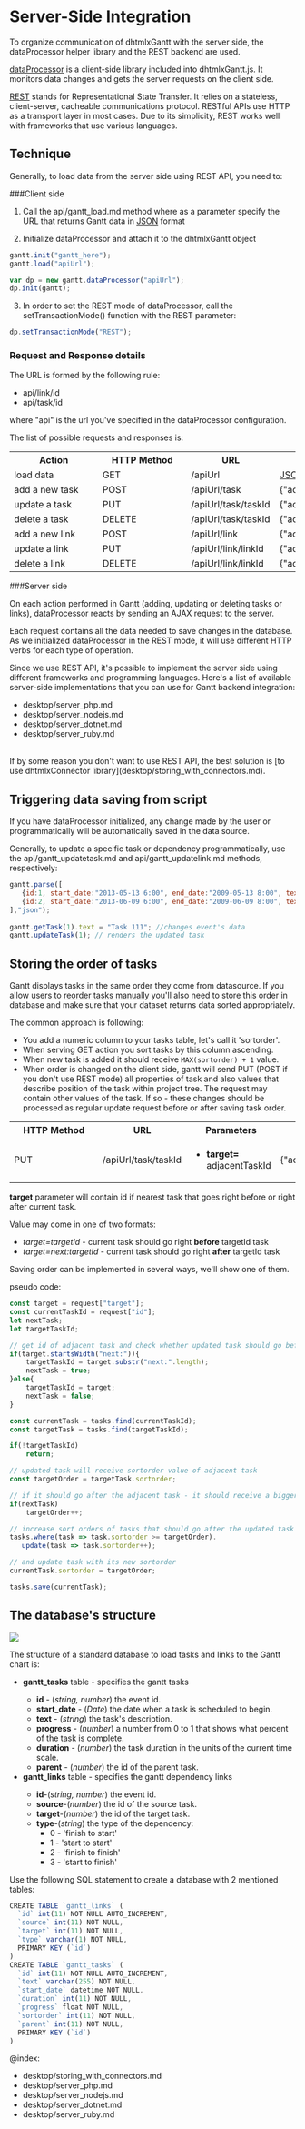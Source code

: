 Server-Side Integration
==============================

<style>
.dp_table td{
	min-width:140px;

}
</style>

To organize communication of dhtmlxGantt with the server side, the dataProcessor helper library and the REST backend are used.

[dataProcessor](http://docs.dhtmlx.com/dataprocessor__index.html) is a client-side library included into dhtmlxGantt.js. It monitors data changes and gets the server requests on the client side.
 
[REST](http://rest.elkstein.org/) stands for Representational State Transfer. It relies on a stateless, client-server, cacheable communications protocol.
RESTful APIs use HTTP as a transport layer in most cases. Due to its simplicity, REST works well with frameworks that use various languages.
 

Technique
----------------------------------------------

Generally, to load data from the server side using REST API, you need to:

###Client side

           
1) Call the api/gantt_load.md method where as a parameter specify the URL that returns Gantt data in [JSON](desktop/supported_data_formats.md#json) format

2) Initialize dataProcessor and attach it to the dhtmlxGantt object</li>
           
~~~js
gantt.init("gantt_here");
gantt.load("apiUrl");

var dp = new gantt.dataProcessor("apiUrl");
dp.init(gantt);
~~~

3) In order to set the REST mode of dataProcessor, call the setTransactionMode() function with the REST parameter:
    		
~~~js
dp.setTransactionMode("REST");
~~~
	
<h3 id="requestresponsedetails">Request and Response details</h3>

The URL is formed by the following rule:

- api/link/id
- api/task/id

where "api" is the url you've specified in the dataProcessor configuration.

The list of possible requests and responses is:

<table class="dp_table">
	<tr>
    	<th><b>Action</b></th><th><b>HTTP Method</b></th><th><b>URL</b></th><th><b>Response</b></th>
    </tr>
	<tr>
    	<td>load data</td>
		<td>GET</td>
        <td>/apiUrl</td>
        <td><a href="desktop/supported_data_formats.md#json">JSON format</a></td>
	</tr>
    <tr>
		<td>add a new task</td>
		<td>POST</td>
        <td>/apiUrl/task</td>
        <td>{"action":"inserted","tid":"taskId"}</td>
    </tr>
	<tr>
    	<td>update a task</td>
		<td>PUT</td>
        <td>/apiUrl/task/taskId</td>
        <td>{"action":"updated"}</td>
	</tr>
	<tr>
    	<td>delete a task</td>
		<td>DELETE</td>
        <td>/apiUrl/task/taskId</td>
        <td>{"action":"deleted"}</td>
	</tr>
	<tr>
    	<td>add a new link</td>
		<td>POST</td>
        <td>/apiUrl/link</td>
        <td>{"action":"inserted","tid":"linkId"}</td>
	</tr>
    <tr>
		<td>update a link</td>
		<td>PUT</td>
        <td>/apiUrl/link/linkId</td>
        <td>{"action":"updated"}</td>
    </tr>
    <tr>
		<td>delete a link</td>
		<td>DELETE</td>
        <td>/apiUrl/link/linkId</td>
        <td>{"action":"deleted"}</td>
	</tr>
</table>

###Server side
           
On each action performed in Gantt (adding, updating or deleting tasks or links),
dataProcessor reacts by sending an AJAX request to the server.

Each request contains all the data needed to save changes in the database.
As we initialized dataProcessor in the REST mode, it will use different HTTP verbs for each type of operation.

Since we use REST API, it's possible to implement the server side using different frameworks and programming languages.
Here's a list of available server-side implementations that you can use for Gantt backend integration:

- desktop/server_php.md
- desktop/server_nodejs.md
- desktop/server_dotnet.md
- desktop/server_ruby.md

<br>
If by some reason you don't want to use REST API, the best solution is [to use dhtmlxConnector library](desktop/storing_with_connectors.md).

Triggering data saving from script
------------------------------------
If you have dataProcessor initialized, any change made by the user or programmatically will be automatically saved in the data source.

Generally, to update a specific task or dependency programmatically, use the api/gantt_updatetask.md and api/gantt_updatelink.md methods, respectively:

~~~js
gantt.parse([
   {id:1, start_date:"2013-05-13 6:00", end_date:"2009-05-13 8:00", text:"Event 1"},
   {id:2, start_date:"2013-06-09 6:00", end_date:"2009-06-09 8:00", text:"Event 2"}
],"json");
 
gantt.getTask(1).text = "Task 111"; //changes event's data
gantt.updateTask(1); // renders the updated task
~~~


Storing the order of tasks
-------------------------------------------------

Gantt displays tasks in the same order they come from datasource. If you allow users to [reorder tasks manually](desktop/reodering_tasks.md#dragndropwithinthewholeganttstructure) 
you'll also need to store this order in database and make sure that your dataset returns data sorted appropriately.

The common approach is following:

- You add a numeric column to your tasks table, let's call it 'sortorder'.
- When serving GET action you sort tasks by this column ascending.
- When new task is added it should receive `MAX(sortorder) + 1` value.
- When order is changed on the client side, gantt will send PUT (POST if you don't use REST mode) all properties of task and also values that describe position of the task within project tree.
The request may contain other values of the task. If so - these changes should be processed as regular update request before or after saving task order.

<table class="dp_table">
	<tr>
		<th><b>HTTP Method</b></th><th><b>URL</b></th><th><b>Parameters</b></th><th><b>Response</b></th>
	</tr>
	<tr>
		<td>PUT</td>
		<td>/apiUrl/task/taskId</td>
		<td>
			<ul>
			<li><b>target=</b> adjacentTaskId</li>
			</ul>
		</td>
		<td>{"action":"updated"}</td>
	</tr>
</table>

<b>target</b> parameter will contain id if nearest task that goes right before or right after current task.

Value may come in one of two formats:

 - *target=targetId*  - current task should go right <b>before</b> targetId task
 - *target=next:targetId* - current task should go right <b>after</b> targetId task

Saving order can be implemented in several ways, we'll show one of them.

pseudo code:
~~~js
const target = request["target"];
const currentTaskId = request["id"];
let nextTask;
let targetTaskId;

// get id of adjacent task and check whether updated task should go before or after it
if(target.startsWidth("next:")){
	targetTaskId = target.substr("next:".length);
	nextTask = true;
}else{
	targetTaskId = target;
	nextTask = false;
}

const currentTask = tasks.find(currentTaskId);
const targetTask = tasks.find(targetTaskId);

if(!targetTaskId)
	return;

// updated task will receive sortorder value of adjacent task
const targetOrder = targetTask.sortorder;

// if it should go after the adjacent task - it should receive a bigger sortorder
if(nextTask)
	targetOrder++;

// increase sort orders of tasks that should go after the updated task
tasks.where(task => task.sortorder >= targetOrder).
   update(task => task.sortorder++);

// and update task with its new sortorder
currentTask.sortorder = targetOrder;

tasks.save(currentTask);

~~~


The database's structure
------------------------------------------
<img src="desktop/tutorial_db_tables.png"/>

The structure of a standard database to load tasks and links to the Gantt chart is:

<ul>
	<li><b>gantt_tasks</b> table - specifies the gantt tasks</li>
    <ul>
    	<li><b>id</b> - (<i>string, number</i>) the event id.</li>
        <li><b>start_date</b> - (<i>Date</i>) the date when a task is scheduled to begin.  </li>
        <li><b>text</b> - (<i>string</i>) the task's description.</li>
        <li><b>progress</b> - (<i>number</i>) a number from 0 to 1 that shows what percent of the task is complete. </li>
        <li><b>duration</b> - (<i>number</i>) the task duration in the units of the current time scale. </li>
        <li><b>parent</b> - (<i>number</i>) the id of the parent task. </li>
    </ul>
	<li><b>gantt_links</b> table - specifies the gantt dependency links</li>
    <ul>
    	<li><b>id</b>-(<i>string, number</i>) the event id.</li>
        <li><b>source</b>-(<i>number</i>) the id of the source task. </li>
        <li><b>target</b>-(<i>number</i>) the id of the target task. </li>
        <li><b>type</b>-(<i>string</i>) the type of the dependency:
        	<ul>
            	<li>0 - 'finish to start'</li>
            	<li>1 - 'start to start'</li> 
            	<li>2 - 'finish to finish'</li>
            	<li>3 - 'start to finish'</li>
            </ul> 
        </li> 
    </ul>
</ul> 

Use the following SQL statement to create a database with 2 mentioned tables:

~~~js
CREATE TABLE `gantt_links` (
  `id` int(11) NOT NULL AUTO_INCREMENT,
  `source` int(11) NOT NULL,
  `target` int(11) NOT NULL,
  `type` varchar(1) NOT NULL,
  PRIMARY KEY (`id`)
)
CREATE TABLE `gantt_tasks` (
  `id` int(11) NOT NULL AUTO_INCREMENT,
  `text` varchar(255) NOT NULL,
  `start_date` datetime NOT NULL,
  `duration` int(11) NOT NULL,
  `progress` float NOT NULL,
  `sortorder` int(11) NOT NULL,
  `parent` int(11) NOT NULL,
  PRIMARY KEY (`id`)
)
~~~



@index: 
- desktop/storing_with_connectors.md
- desktop/server_php.md
- desktop/server_nodejs.md
- desktop/server_dotnet.md
- desktop/server_ruby.md

